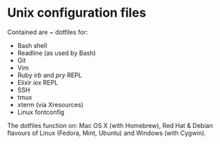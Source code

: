Unix configuration files
========================

Contained are ~ dotfiles for:

* Bash shell
* Readline (as used by Bash)
* Git
* Vim
* Ruby *irb* and *pry* REPL
* Elixir *iex* REPL
* SSH
* tmux
* xterm (via Xresources)
* Linux fontconfig

The dotfiles function on: Mac OS X (with Homebrew), Red Hat & Debian
flavours of Linux (Fedora, Mint, Ubuntu) and Windows (with Cygwin).
